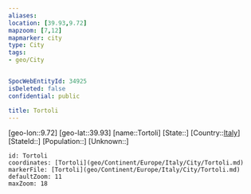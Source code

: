 ```yaml
---
aliases: 
location: [39.93,9.72]
mapzoom: [7,12] 
mapmarker: city 
type: City
tags:
- geo/City


SpocWebEntityId: 34925
isDeleted: false
confidential: public

title: Tortoli
---
```

[geo-lon::9.72]
[geo-lat::39.93]
[name::Tortoli]
[State::]
[Country::[Italy](geo/Continent/Europe/Italy.md)]
[StateId::]
[Population::]
[Unknown::]


```leaflet
id: Tortoli
coordinates: [Tortoli](geo/Continent/Europe/Italy/City/Tortoli.md)
markerFile: [Tortoli](geo/Continent/Europe/Italy/City/Tortoli.md)
defaultZoom: 11 
maxZoom: 18
```


